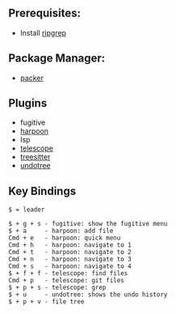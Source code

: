 ## Prerequisites:
- Install [ripgrep](https://github.com/BurntSushi/ripgrep#installation)

## Package Manager:
- [packer](https://github.com/wbthomason/packer.nvim)

## Plugins
- fugitive
- [harpoon](https://github.com/ThePrimeagen/harpoon)
- lsp
- [telescope](https://github.com/nvim-telescope/telescope.nvim)
- [treesitter](https://github.com/nvim-treesitter/nvim-treesitter)
- [undotree](https://github.com/mbbill/undotree)

## Key Bindings
```
$ = leader

$ + g + s - fugitive: show the fugitive menu
$ + a     - harpoon: add file
Cmd + e   - harpoon: quick menu
Cmd + h   - harpoon: navigate to 1
Cmd + t   - harpoon: navigate to 2
Cmd + n   - harpoon: navigate to 3
Cmd + s   - harpoon: navigate to 4
$ + f + f - telescope: find files
Cmd + p   - telescope: git files
$ + p + s - telescope: grep
$ + u     - undotree: shows the undo history
$ + p + v - file tree
```
